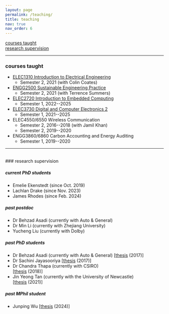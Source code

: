 ```yaml
---
layout: page
permalink: /teaching/
title: teaching
nav: true
nav_order: 6
---
```


[courses taught](#courses-taught)  
[research supervision](#research-supervision)

---

### courses taught

- [ELEC1310 Introduction to Electrical Engineering](https://www.newcastle.edu.au/course/ELEC1310)
  - Semester 2, 2021 (with Colin Coates)
- [ENGG2500 Sustainable Engineering Practice](https://www.newcastle.edu.au/course/ENGG2500)
  - Semester 2, 2021 (with Terrence Summers)
- [ELEC2720 Introduction to Embedded Computing](https://www.newcastle.edu.au/course/ELEC2720)
  - Semester 1, 2022--2025
- [ELEC3730 Digital and Computer Electronics 2](https://www.newcastle.edu.au/course/ELEC3730)
  - Semester 1, 2021--2025
- ELEC4550/6550 Wireless Communication
  - Semester 2, 2016--2018 (with Jamil Khan)
  - Semester 2, 2019--2020
- ENGG3860/6860 Carbon Accounting and Energy Auditing
  - Semester 1, 2019--2020

---

<br>
### research supervision

##### current PhD students

- Emelie Ekenstedt (since Oct. 2019)
- Lachlan Drake (since Nov. 2023)
- James Rhodes (since Feb. 2024)

##### past postdoc

- Dr Behzad Asadi (currently with Auto & General)
- Dr Min Li (currently with Zhejiang University)
- Yucheng Liu (currently with Dolby)

##### past PhD students

- Dr Behzad Asadi (currently with Auto & General)
  [[thesis](https://nova.newcastle.edu.au/vital/access/manager/Repository/uon:27096) (2017)]
- Dr Sachini Jayasooriya
  [[thesis](https://nova.newcastle.edu.au/vital/access/manager/Repository/uon:29091) (2017)]
- Dr Chandra Thapa (currently with CSIRO)  
  [[thesis](https://hdl.handle.net/1959.13/1388175) (2018)]
- Jin Yeong Tan (currently with the University of Newcastle)  
  [[thesis](http://hdl.handle.net/1959.13/1426913) (2021)]

##### past MPhil student

- Junping Wu
  [[thesis](https://hdl.handle.net/1959.13/1511278) (2024)]
